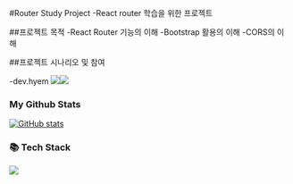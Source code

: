 
#Router Study Project
-React router 학습을 위한 프로젝트

##프로젝트 목적
-React Router 기능의 이해
-Bootstrap 활용의 이해
-CORS의 이해

##프로젝트 시나리오 및 참여

-dev.hyem
  <a href="mailto:devdev.hyem@gmail.com"><img src="https://img.shields.io/badge/Gmail-d14836?style=flat-square&logo=Gmail&logoColor=white&link=devdev.hyem0@gmail.com"/></a><a href="https://bead-tulip-a18.notion.site/hyem-s-dev-STUDY-75ffe819c7534a049b59871e6fe17dd4?pvs=4"><img src="https://img.shields.io/badge/Notion-000000?style=flat-square&logo=Notion&logoColor=white"/></a>



<h3> My Github Stats</h3>

[![GitHub stats](https://github-readme-stats.vercel.app/api?username=hyemdev&hide_title=true&show_icons=true&include_all_commits=true&disable_animations=true&theme=vue)](https://github.com/hyemdev)
</div>
<h3>📚 Tech Stack </h3>

  <img src="https://img.shields.io/badge/React-61DAFB?style=flat-square&logo=React&logoColor=white"/></a>
